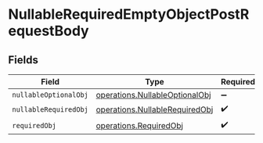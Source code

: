 # NullableRequiredEmptyObjectPostRequestBody


## Fields

| Field                                                                            | Type                                                                             | Required                                                                         | Description                                                                      |
| -------------------------------------------------------------------------------- | -------------------------------------------------------------------------------- | -------------------------------------------------------------------------------- | -------------------------------------------------------------------------------- |
| `nullableOptionalObj`                                                            | [operations.NullableOptionalObj](../../models/operations/nullableoptionalobj.md) | :heavy_minus_sign:                                                               | N/A                                                                              |
| `nullableRequiredObj`                                                            | [operations.NullableRequiredObj](../../models/operations/nullablerequiredobj.md) | :heavy_check_mark:                                                               | N/A                                                                              |
| `requiredObj`                                                                    | [operations.RequiredObj](../../models/operations/requiredobj.md)                 | :heavy_check_mark:                                                               | N/A                                                                              |